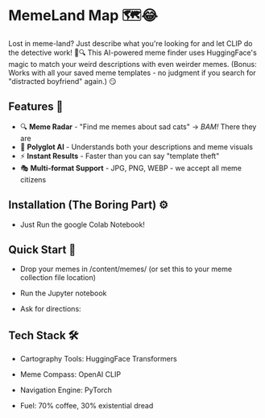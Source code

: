 # MemeLand Map 🗺️😂
Lost in meme-land? Just describe what you're looking for and let CLIP do the detective work! 🤖🔍 This AI-powered meme finder uses HuggingFace's magic to match your weird descriptions with even weirder memes. (Bonus: Works with all your saved meme templates - no judgment if you search for "distracted boyfriend" again.) 😏

## Features 🎯

- 🔍 **Meme Radar** - "Find me memes about sad cats" → *BAM!* There they are
- 🤖 **Polyglot AI** - Understands both your descriptions and meme visuals
- ⚡ **Instant Results** - Faster than you can say "template theft"
- 🎭 **Multi-format Support** - JPG, PNG, WEBP - we accept all meme citizens

## Installation (The Boring Part) ⚙️
- Just Run the google Colab Notebook!

## Quick Start 🚀

- Drop your memes in /content/memes/ (or set this to your meme collection file location)

- Run the Jupyter notebook

- Ask for directions:

## Tech Stack 🛠️

- Cartography Tools: HuggingFace Transformers

- Meme Compass: OpenAI CLIP

- Navigation Engine: PyTorch

- Fuel: 70% coffee, 30% existential dread
